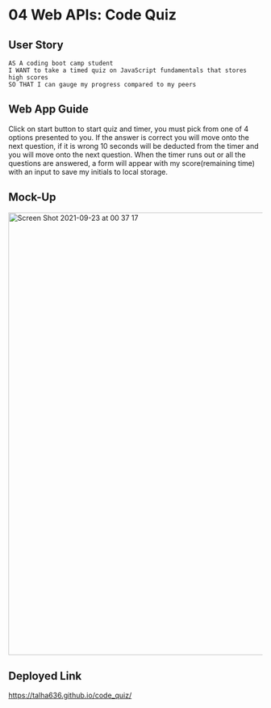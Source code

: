 # 04 Web APIs: Code Quiz

## User Story

```
AS A coding boot camp student
I WANT to take a timed quiz on JavaScript fundamentals that stores high scores
SO THAT I can gauge my progress compared to my peers
```

## Web App Guide

Click on start button to start quiz and timer, you must pick from one of 4 options presented to you. If the answer is correct you will move onto the next question, if it is wrong 10 seconds will be deducted from the timer and you will move onto the next question. When the timer runs out or all the questions are answered, a form will appear with my score(remaining time) with an input to save my initials to local storage.


## Mock-Up

<img width="875" alt="Screen Shot 2021-09-23 at 00 37 17" src="https://user-images.githubusercontent.com/85548877/134455252-650c0d0f-a38a-4bc3-8454-bdf0a7a7dad5.png">

## Deployed Link

https://talha636.github.io/code_quiz/
